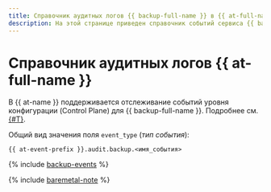 ```yaml
---
title: Справочник аудитных логов {{ backup-full-name }} в {{ at-full-name }}
description: На этой странице приведен справочник событий сервиса {{ backup-name }}, отслеживаемых в {{ at-name }}.
---
```


# Справочник аудитных логов {{ at-full-name }}

В {{ at-name }} поддерживается отслеживание событий уровня конфигурации (Control Plane) для {{ backup-full-name }}. Подробнее см. [{#T}](../audit-trails/concepts/format.md).

Общий вид значения поля `event_type` (_тип события_):

```text
{{ at-event-prefix }}.audit.backup.<имя_события>
```

{% include [backup-events](../_includes/audit-trails/events/backup-events.md) %}

{% include [baremetal-note](../_includes/backup/baremetal-note.md) %}